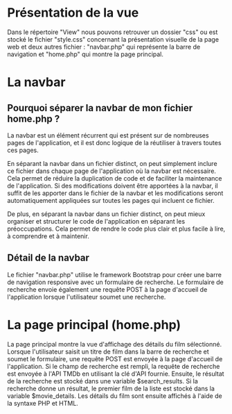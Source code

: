 # Présentation de la vue

Dans le répertoire "View" nous pouvons retrouver un dossier "css" ou est stocké le fichier "style.css" concernant la présentation visuelle de la page web et deux autres fichier : "navbar.php" qui représente la barre de navigation et "home.php" qui montre la page principal.

# La navbar 

## Pourquoi séparer la navbar de mon fichier home.php ?

La navbar est un élément récurrent qui est présent sur de nombreuses pages de l'application, et il est donc logique de la réutiliser à travers toutes ces pages.

En séparant la navbar dans un fichier distinct, on peut simplement inclure ce fichier dans chaque page de l'application où la navbar est nécessaire. Cela permet de réduire la duplication de code et de faciliter la maintenance de l'application. Si des modifications doivent être apportées à la navbar, il suffit de les apporter dans le fichier de la navbar et les modifications seront automatiquement appliquées sur toutes les pages qui incluent ce fichier.

De plus, en séparant la navbar dans un fichier distinct, on peut mieux organiser et structurer le code de l'application en séparant les préoccupations. Cela permet de rendre le code plus clair et plus facile à lire, à comprendre et à maintenir.

## Détail de la navbar

Le fichier "navbar.php" utilise le framework Bootstrap pour créer une barre de navigation responsive avec un formulaire de recherche. Le formulaire de recherche envoie également une requête POST à la page d'accueil de l'application lorsque l'utilisateur soumet une recherche.

# La page principal (home.php)

La page principal montre la vue d'affichage des détails du film sélectionné. Lorsque l'utilisateur saisit un titre de film dans la barre de recherche et soumet le formulaire, une requête POST est envoyée à la page d'accueil de l'application. 
Si le champ de recherche est rempli, la requête de recherche est envoyée à l'API TMDb en utilisant la clé d'API fournie. 
Ensuite, le résultat de la recherche est stocké dans une variable $search_results. Si la recherche donne un résultat, le premier film de la liste est stocké dans la variable $movie_details. 
Les détails du film sont ensuite affichés à l'aide de la syntaxe PHP et HTML.